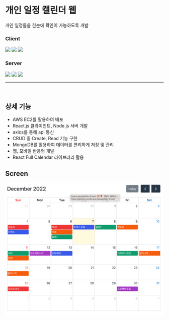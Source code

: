 # 개인 일정 캘린더 웹

개인 일정들을 한눈에 확인이 가능하도록 개발

### Client

<img src="https://img.shields.io/badge/React-61DAFB?style=flat&logo=React&logoColor=white" />
<img src="https://img.shields.io/badge/bootstrap-7952B3?style=flat&logo=bootstrap&logoColor=white" />
<img src="https://img.shields.io/badge/styled_components-DB7093?style=flat&logo=styled-components&logoColor=white" />

### Server

<img src="https://img.shields.io/badge/Node.js-339933?style=flat&logo=Node.js&logoColor=white" />
<img src="https://img.shields.io/badge/Express-000000?style=flat&logo=Express&logoColor=white" />
<img src="https://img.shields.io/badge/MongoDB-47A248?style=flat&logo=MongoDB&logoColor=white" />

<br/>
<hr/>
<br/>

## 상세 기능

- AWS EC2를 활용하여 배포
- React.js 클라이언트, Node.js 서버 개발
- axios를 통해 api 통신
- CRUD 중 Create, Read 기능 구현
- MongoDB를 활용하여 데이터를 편리하게 저장 및 관리
- 웹, 모바일 반응형 개발
- React Full Calendar 라이브러리 활용

## Screen

<img src="./images/ex.png"/>
